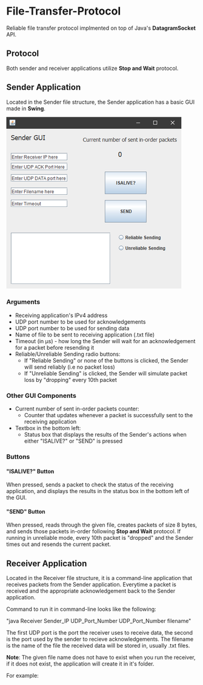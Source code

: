 # File-Transfer-Protocol
Reliable file transfer protocol implmented on top of Java's **DatagramSocket** API.

## Protocol
Both sender and receiver applications utilize **Stop and Wait** protocol.

## Sender Application
Located in the Sender file structure, the Sender application has a basic GUI made in **Swing**.

![ScreenShot](Resources/sender_gui.png)

### Arguments
* Receiving application's IPv4 address
* UDP port number to be used for acknowledgements
* UDP port number to be used for sending data
* Name of file to be sent to receiving application (.txt file)
* Timeout (in μs) - how long the Sender will wait for an acknowledgement for a packet before resending it
* Reliable/Unreliable Sending radio buttons:
  * If "Reliable Sending" or none of the buttons is clicked, the Sender will send reliably (i.e no packet loss)
  * If "Unreliable Sending" is clicked, the Sender will simulate packet loss by "dropping" every 10th packet

### Other GUI Components
* Current number of sent in-order packets counter:
  * Counter that updates whenever a packet is successfully sent to the receiving application
* Textbox in the bottom left:
  * Status box that displays the results of the Sender's actions when either "ISALIVE?" or "SEND" is pressed

### Buttons

#### "ISALIVE?" Button
When pressed, sends a packet to check the status of the receiving application, and displays the results in the status box in the bottom left of the GUI.

#### "SEND" Button
When pressed, reads through the given file, creates packets of size 8 bytes, and sends those packets in-order following **Stop and Wait** protocol. If running in unreliable mode, every 10th packet is "dropped" and the Sender times out and resends the current packet.

## Receiver Application
Located in the Receiver file structure, it is a command-line application that receives packets from the Sender application. Everytime a packet is received and the appropriate acknowledgement back to the Sender application.

Command to run it in command-line looks like the following:

"java Receiver Sender_IP UDP_Port_Number UDP_Port_Number filename"  

The first UDP port is the port the receiver uses to receive data, the second is the port used by the sender to recieve acknowledgements. The filename is the name of the file the received data will be stored in, usually .txt files.

**Note**: The given file name does not have to exist when you run the receiver, if it does not exist, the application will create it in it's folder.


For example:

